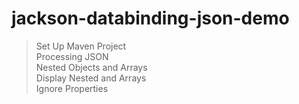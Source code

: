 # jackson-databinding-json-demo


> Set Up Maven Project <br>
> Processing JSON <br>
> Nested Objects and Arrays<br>
> Display Nested and Arrays <br>
> Ignore Properties
